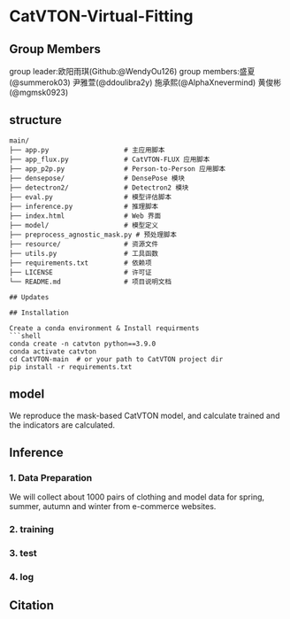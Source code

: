 # CatVTON-Virtual-Fitting

## Group Members
group leader:欧阳雨琪(Github:@WendyOu126)
group members:盛夏(@summerok03)  尹雅萱(@ddoulibra2y)  施承熙(@AlphaXnevermind)  黄俊彬(@mgmsk0923)

## structure
```
main/
├── app.py                   # 主应用脚本
├── app_flux.py              # CatVTON-FLUX 应用脚本
├── app_p2p.py               # Person-to-Person 应用脚本
├── densepose/               # DensePose 模块
├── detectron2/              # Detectron2 模块
├── eval.py                  # 模型评估脚本
├── inference.py             # 推理脚本
├── index.html               # Web 界面
├── model/                   # 模型定义
├── preprocess_agnostic_mask.py # 预处理脚本
├── resource/                # 资源文件
├── utils.py                 # 工具函数
├── requirements.txt         # 依赖项
├── LICENSE                  # 许可证
└── README.md                # 项目说明文档

## Updates 

## Installation

Create a conda environment & Install requirments
```shell
conda create -n catvton python==3.9.0
conda activate catvton
cd CatVTON-main  # or your path to CatVTON project dir
pip install -r requirements.txt
```

## model
We reproduce the mask-based CatVTON model, and calculate trained and the indicators are calculated.

## Inference
### 1. Data Preparation
We will collect about 1000 pairs of clothing and model data for spring, summer, autumn and winter from e-commerce websites.

### 2. training

### 3. test

### 4. log

## Citation

